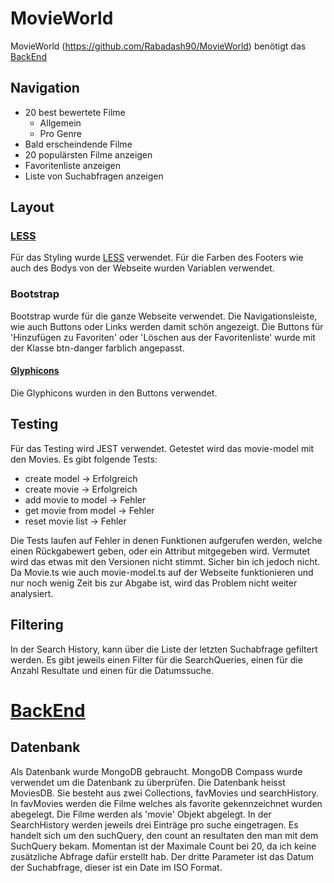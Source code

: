 # MovieWorld

MovieWorld (https://github.com/Rabadash90/MovieWorld) benötigt das [BackEnd](https://github.com/Rabadash90/MovieBE)

## Navigation
* 20 best bewertete Filme
    * Allgemein
    * Pro Genre
* Bald erscheindende Filme
* 20 populärsten Filme anzeigen
* Favoritenliste anzeigen
* Liste von Suchabfragen anzeigen

## Layout
### [LESS](http://www.lesscss.de/)
Für das Styling wurde [LESS](http://www.lesscss.de/) verwendet.
Für die Farben des Footers wie auch des Bodys von der Webseite wurden Variablen verwendet.

### Bootstrap
Bootstrap wurde für die ganze Webseite verwendet. Die Navigationsleiste, wie auch Buttons oder Links werden damit schön angezeigt.
Die Buttons für 'Hinzufügen zu Favoriten' oder 'Löschen aus der Favoritenliste' wurde mit der Klasse btn-danger farblich angepasst.

#### [Glyphicons](https://www.w3schools.com/bootstrap/bootstrap_ref_comp_glyphs.asp)
Die Glyphicons wurden in den Buttons verwendet.

## Testing
Für das Testing wird JEST verwendet. Getestet wird das movie-model mit den Movies.
Es gibt folgende Tests:
* create model -> Erfolgreich
* create movie -> Erfolgreich
* add movie to model -> Fehler
* get movie from model -> Fehler
* reset movie list -> Fehler

Die Tests laufen auf Fehler in denen Funktionen aufgerufen werden, welche einen Rückgabewert geben, oder ein Attribut mitgegeben wird.
Vermutet wird das etwas mit den Versionen nicht stimmt. Sicher bin ich jedoch nicht. Da Movie.ts wie auch movie-model.ts auf der Webseite funktionieren und nur noch wenig Zeit bis zur Abgabe ist, wird das Problem nicht weiter analysiert.

## Filtering
In der Search History, kann über die Liste der letzten Suchabfrage gefiltert werden.
Es gibt jeweils einen Filter für die SearchQueries, einen für die Anzahl Resultate und einen für die Datumssuche.


# [BackEnd](https://github.com/Rabadash90/MovieBE)
## Datenbank
Als Datenbank wurde MongoDB gebraucht.
MongoDB Compass wurde verwendet um die Datenbank zu überprüfen.
Die Datenbank heisst MoviesDB. Sie besteht aus zwei Collections, favMovies und searchHistory.
In favMovies werden die Filme welches als favorite gekennzeichnet wurden abegelegt.
Die Filme werden als 'movie' Objekt abgelegt.
In der SearchHistory werden jeweils drei Einträge pro suche eingetragen.
Es handelt sich um den suchQuery, den count an resultaten den man mit dem SuchQuery bekam.
Momentan ist der Maximale Count bei 20, da ich keine zusätzliche Abfrage dafür erstellt hab.
Der dritte Parameter ist das Datum der Suchabfrage, dieser ist ein Date im ISO Format.